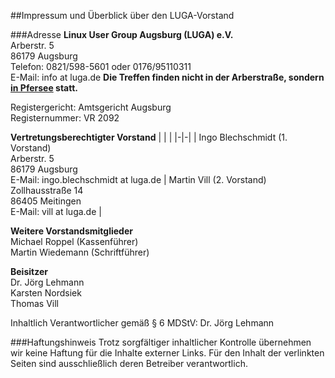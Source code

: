 ##Impressum und Überblick über den LUGA-Vorstand

###Adresse
**Linux User Group Augsburg (LUGA) e.V.**  
Arberstr. 5  
86179 Augsburg  
Telefon: 0821/598-5601 oder 0176/95110311    
E-Mail: info at luga.de
**Die Treffen finden nicht in der Arberstraße, sondern <a href="/Treffen/Treffpunkt/">in Pfersee</a> statt.**

Registergericht: Amtsgericht Augsburg  
Registernummer: VR 2092  

**Vertretungsberechtigter Vorstand**
| | |
|-|-|
| Ingo Blechschmidt (1. Vorstand)<br>Arberstr. 5<br>86179 Augsburg<br>E-Mail: ingo.blechschmidt at luga.de | Martin Vill (2. Vorstand)<br>Zollhausstraße 14<br>86405 Meitingen<br>E-Mail: vill at luga.de |
  
**Weitere Vorstandsmitglieder**  
Michael Roppel (Kassenführer)  
Martin Wiedemann (Schriftführer) 

**Beisitzer**  
Dr. Jörg Lehmann  
Karsten Nordsiek  
Thomas Vill  

Inhaltlich Verantwortlicher gemäß § 6 MDStV: Dr. Jörg Lehmann

###Haftungshinweis
Trotz sorgfältiger inhaltlicher Kontrolle übernehmen wir keine Haftung für die Inhalte externer Links. Für den Inhalt der verlinkten Seiten sind ausschließlich deren Betreiber verantwortlich.
